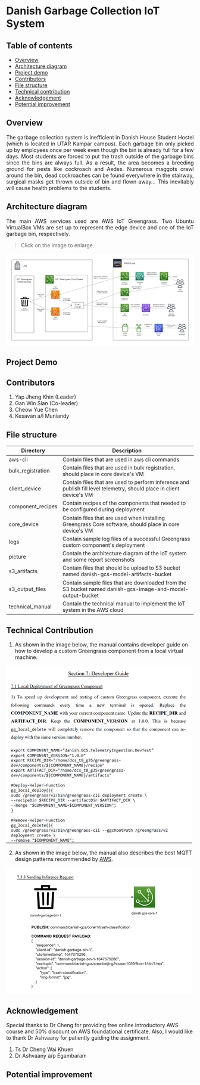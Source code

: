 # Danish Garbage Collection IoT System

## Table of contents
- [Overview](#overview)
- [Architecture diagram](#architecture-diagram)
- [Project demo](#project-demo)
- [Contributors](#contributors)
- [File structure](#file-structure)
- [Technical contribution](#technical-contribution)
- [Acknowledgement](#acknowledgement)
- [Potential improvement](#potential-improvement)

## Overview
<p align="justify">The garbage collection system is inefficient in Danish House Student Hostel (which is located in UTAR Kampar campus). Each garbage bin only picked up by employees once per week even though the bin is already full for a few days. Most students are forced to put the trash outside of the garbage bins since the  bins are always full. As a result, the area becomes a breeding ground for pests like cockroach and Aedes. Numerous maggots crawl around the bin, dead cockroaches can be found everywhere in the stairway, surgical masks get thrown outside of bin and flown away... This inevitably will cause health problems to the students.</p>

## Architecture diagram
<p align="justify">The main AWS services used are  AWS IoT Greengrass. Two Ubuntu VirtualBox VMs are set up to represent the edge device and one of the IoT garbage bin, respectively.</p>

> Click on the image to enlarge. 

![Architecture diagram of garbage collection IoT system](./picture/architecture-diagram.png)

## Project Demo


## Contributors
1. Yap Jheng Khin (Leader)
2. Gan Win Sian (Co-leader)
3. Cheow Yue Chen
4. Kesavan a/l Muniandy

## File structure 

| Directory | Description |
| --- | --- |
| aws-cli | Contain files that are used in aws cli commands |
| bulk_registration | Contain files that are used in bulk registration, should place in core device's VM |
| client_device | Contain files that are used to perform inference and publish fill level telemetry, should place in client device's VM |
| component_recipes | Contain recipes of the components that needed to be configured during deployment |
| core_device | Contain files that are used when installing Greengrass Core software, should place in core device's VM |
| logs | Contain sample log files of a successful Greengrass custom component's deployment |
| picture | Contain the architecture diagram of the IoT system and some report screenshots |
| s3_artifacts | Contain files that should be upload to S3 bucket named danish-gcs-model-artifacts-bucket |
| s3_output_files | Contain sample files that are downloaded from the S3 bucket named danish-gcs-image-and-model-output-bucket |
| technical_manual | Contain the technical manual to implement the IoT system in the AWS cloud |

## Technical Contribution

1. As shown in the image below, the manual contains developer guide on how to develop a custom Greengrass component from a local virtual machine.

<img alt="Developer guide on developing custom Greengrass component" src="./picture/manual-guide-1.png" width="500">

2. As shown in the image below, the manual also describes the best MQTT design patterns recommended by [AWS](https://docs.aws.amazon.com/whitepapers/latest/designing-mqtt-topics-aws-iot-core/designing-mqtt-topics-aws-iot-core.html). 

<img alt="Developer guide on the MQTT best practices" src="./picture/manual-guide-2.png" width="500">

## Acknowledgement
Special thanks to Dr Cheng for providing free online introductory AWS course and 50% discount on AWS foundational certificate. Also, I would like to thank Dr Ashvaany for patiently guiding the assignment.
1. Ts Dr Cheng Wai Khuen
2. Dr Ashvaany a/p Egambaram

## Potential improvement

